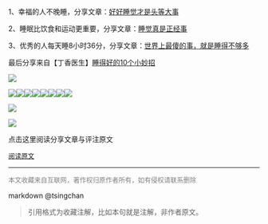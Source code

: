   




1、幸福的人不晚睡，分享文章：[好好睡觉才是头等大事](https://mp.weixin.qq.com/s?__biz=MzA3MDgzNzg2Mg==&mid=2650602201&idx=1&sn=4a42b78d462d6391e118331adbd564e2&scene=21#wechat_redirect)

2、睡眠比饮食和运动更重要，分享文章：[睡觉真是正经事](https://mp.weixin.qq.com/s?__biz=MjM5NzMyODk4MA==&mid=2650473139&idx=6&sn=c0281a1acd77df2c9744aaaa2f658ca2&scene=21#wechat_redirect)

3、优秀的人每天睡8小时36分，分享文章：[世界上最傻的事，就是睡得不够多](https://mp.weixin.qq.com/s?__biz=MjM5MDgzMDYyMA==&mid=2675744104&idx=1&sn=d7b81e78391ba5f91d4ffae69aeb3e98&scene=21#wechat_redirect)



最后分享来自【丁香医生】[睡得好的10个小妙招](https://mp.weixin.qq.com/s?__biz=MjA1ODMxMDQwMQ==&mid=2657239927&idx=1&sn=5cd77c70c415e2f314cdb5b1f3652767&scene=21#wechat_redirect)



![](https://mmbiz.qpic.cn/mmbiz_jpg/Pvr3FasqXd4EiaecLTueBaWfKbJIyRkEtSnaOerLjaajmSIGABHghj4CWqzpfUicGia6KWATTL7u692alqEQ4WKpQ/640?wx_fmt=jpeg&wxfrom=5&wx_lazy=1&wx_co=1)

![](https://mmbiz.qpic.cn/mmbiz_jpg/Pvr3FasqXd4EiaecLTueBaWfKbJIyRkEtgSP1H6XnvQyUcjDZnYCrSBlcgNonZnoWc4dUwrQ58icD8ic7YqRuAiaSQ/640?wx_fmt=jpeg&wxfrom=5&wx_lazy=1&wx_co=1)![](https://mmbiz.qpic.cn/mmbiz_jpg/Pvr3FasqXd7KhYX79AaWrgNHcqDiaR0MibfciayjulWcuEyCzhauRianBX1R348cnozme5ib2fqKN54vKRdtiax8rhrA/640?wx_fmt=jpeg&wxfrom=5&wx_lazy=1&wx_co=1)![](https://mmbiz.qpic.cn/mmbiz_jpg/Pvr3FasqXd4EiaecLTueBaWfKbJIyRkEt9mvWOibVKTA5nia0XhSDkYCIolKZKnibDGA5L85IgYSiaIhbjqfTGSzl5A/640?wx_fmt=jpeg&wxfrom=5&wx_lazy=1&wx_co=1)![](https://mmbiz.qpic.cn/mmbiz_jpg/Pvr3FasqXd4EiaecLTueBaWfKbJIyRkEtcV8lMT9NZNsuQOBRmAUVvOLnC92fFn9Iz0wAial5ROUMyNRDCNXNmBw/640?wx_fmt=jpeg&wxfrom=5&wx_lazy=1&wx_co=1)![](https://mmbiz.qpic.cn/mmbiz_jpg/Pvr3FasqXd4EiaecLTueBaWfKbJIyRkEtm62y7TBIClv3znI4ibsmp4MHqK8EOsAFYwv5ePJ6ibcxXFHGwBjYpkMQ/640?wx_fmt=jpeg&wxfrom=5&wx_lazy=1&wx_co=1)![](https://mmbiz.qpic.cn/mmbiz_jpg/Pvr3FasqXd4EiaecLTueBaWfKbJIyRkEtG8TQPPf09fNo2udJSfic7T2BbbFPce2niaQYa8fO6eCNxOgohjLdia8ww/640?wx_fmt=jpeg&wxfrom=5&wx_lazy=1&wx_co=1)![](https://mmbiz.qpic.cn/mmbiz_jpg/Pvr3FasqXd4EiaecLTueBaWfKbJIyRkEtFdgeaDIsbHw7SpibUicZ22fLN7hAD0vTJ1ltERkUbvKvaSiagy7lePkZQ/640?wx_fmt=jpeg&wxfrom=5&wx_lazy=1&wx_co=1)![](https://mmbiz.qpic.cn/mmbiz_jpg/Pvr3FasqXd7KhYX79AaWrgNHcqDiaR0MibMBL4wh7OcvEaLRFUTviaaiaCTSu5rJxAhcEBFRSDGZ7tpiady8w40JIUQ/640?wx_fmt=jpeg&wxfrom=5&wx_lazy=1&wx_co=1)



![](https://mmbiz.qpic.cn/mmbiz_jpg/Cic89caBcI4OicHdiaEDFsjtnUW1zCFsYzHuSEIia1tY1Y3KlqTHjxUzVlWrC9Bty34KKRNxgOLZn3dOxygDtHEzqQ/640?wx_fmt=jpeg)



![](https://mmbiz.qpic.cn/mmbiz_gif/Cic89caBcI4OicHdiaEDFsjtnUW1zCFsYzHpqRW0gru42zCNVzkn3NaP5KaibAcdcic1oD8Pw5X226OzDZpUPmNJZmg/640?wx_fmt=gif)

点击这里阅读分享文章与评注原文

<font size=2 color=grey>[阅读原文](https://mp.weixin.qq.com/s?timestamp=1560133602&src=3&ver=1&signature=FifmLZd*CRprfk5TT4KcdW7AvzoABEwiPgJ4wd0aExRAA1fxCy*mDma7pLIjeJcOEfsTnBoDD*qTgwbQwrhqfcBdFXo9tsV*CWFLpzSUpx83vpQWnaHLhzLptZTJki-CRHZgbqSUbeisWSVKOsqqN38JHGa*GXFdhrp0do-AyfI=)</font>


----
<font size=2 color='grey'>本文收藏来自互联网，著作权归原作者所有，如有侵权请联系删除</font>

markdown @tsingchan 

> 引用格式为收藏注解，比如本句就是注解，非作者原文。
